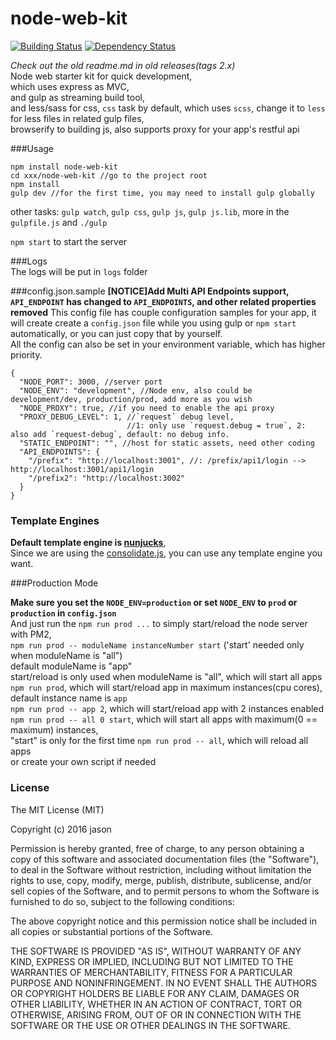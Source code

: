 # node-web-kit

[![Building Status](https://travis-ci.org/JasonBoy/node-web-kit.svg?branch=master)](https://travis-ci.org/JasonBoy/node-web-kit) [![Dependency Status](https://david-dm.org/JasonBoy/node-web-kit.svg)](https://david-dm.org/JasonBoy/node-web-kit)

*Check out the old readme.md in old releases(tags 2.x)*  
Node web starter kit for quick development,   
which uses express as MVC,   
and gulp as streaming build tool,  
and less/sass for css, `css` task by default, which uses `scss`, change it to `less` for less files in related gulp files,  
browserify to building js,
also supports proxy for your app's restful api    

###Usage
```
npm install node-web-kit
cd xxx/node-web-kit //go to the project root
npm install  
gulp dev //for the first time, you may need to install gulp globally

```

other tasks: `gulp watch`, `gulp css`, `gulp js`, `gulp js.lib`, more in the `gulpfile.js` and `./gulp`

`npm start` to start the server

###Logs  
The logs will be put in `logs` folder

###config.json.sample
__[NOTICE]Add Multi API Endpoints support, `API_ENDPOINT` has changed to `API_ENDPOINTS`, and other related properties removed__
This config file has couple configuration samples for your app,
it will create create a `config.json` file while you using gulp or `npm start` automatically,
or you can just copy that by yourself.  
All the config can also be set in your environment variable, which has higher priority.

```
{
  "NODE_PORT": 3000, //server port
  "NODE_ENV": "development", //Node env, also could be development/dev, production/prod, add more as you wish
  "NODE_PROXY": true, //if you need to enable the api proxy
  "PROXY_DEBUG_LEVEL": 1, //`request` debug level,
                          //1: only use `request.debug = true`, 2: also add `request-debug`, default: no debug info.
  "STATIC_ENDPOINT": "", //host for static assets, need other coding
  "API_ENDPOINTS": {
    "/prefix": "http://localhost:3001", //: /prefix/api1/login --> http://localhost:3001/api1/login
    "/prefix2": "http://localhost:3002"
  }
}

```


### Template Engines
__Default template engine is [nunjucks](https://github.com/mozilla/nunjucks)__,   
Since we are using the [consolidate.js](https://github.com/tj/consolidate.js), you can use any template engine you want.

###Production Mode

__Make sure you set the `NODE_ENV=production` or set `NODE_ENV` to `prod` or `production` in `config.json`__  
And just run the `npm run prod ...` to simply start/reload the node server with PM2,  
`npm run prod -- moduleName instanceNumber start` ('start' needed only when moduleName is "all")  
default moduleName is "app"  
start/reload is only used when moduleName is "all", which will start all apps  
`npm run prod`, which will start/reload app in maximum instances(cpu cores), default instance name is `app`   
`npm run prod -- app 2`, which will start/reload app with 2 instances enabled    
`npm run prod -- all 0 start`, which will start all apps with maximum(0 == maximum) instances,  
 "start" is only for the first time
`npm run prod -- all`, which will reload all apps  
or
create your own script if needed

### License

The MIT License (MIT)

Copyright (c) 2016 jason

Permission is hereby granted, free of charge, to any person obtaining a copy
of this software and associated documentation files (the "Software"), to deal
in the Software without restriction, including without limitation the rights
to use, copy, modify, merge, publish, distribute, sublicense, and/or sell
copies of the Software, and to permit persons to whom the Software is
furnished to do so, subject to the following conditions:

The above copyright notice and this permission notice shall be included in all
copies or substantial portions of the Software.

THE SOFTWARE IS PROVIDED "AS IS", WITHOUT WARRANTY OF ANY KIND, EXPRESS OR
IMPLIED, INCLUDING BUT NOT LIMITED TO THE WARRANTIES OF MERCHANTABILITY,
FITNESS FOR A PARTICULAR PURPOSE AND NONINFRINGEMENT. IN NO EVENT SHALL THE
AUTHORS OR COPYRIGHT HOLDERS BE LIABLE FOR ANY CLAIM, DAMAGES OR OTHER
LIABILITY, WHETHER IN AN ACTION OF CONTRACT, TORT OR OTHERWISE, ARISING FROM,
OUT OF OR IN CONNECTION WITH THE SOFTWARE OR THE USE OR OTHER DEALINGS IN THE
SOFTWARE.
